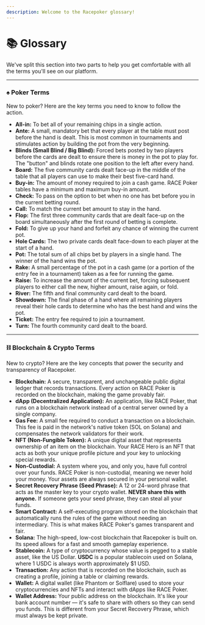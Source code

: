 ```yaml
---
description: Welcome to the Racepoker glossary!
---
```


# 📚 Glossary

We've split this section into two parts to help you get comfortable with all the terms you'll see on our platform.

***

### ♠️ **Poker Terms**

New to poker? Here are the key terms you need to know to follow the action.

* **All-in:** To bet all of your remaining chips in a single action.
* **Ante:** A small, mandatory bet that every player at the table must post before the hand is dealt. This is most common in tournaments and stimulates action by building the pot from the very beginning.
* **Blinds (Small Blind / Big Blind):** Forced bets posted by two players before the cards are dealt to ensure there is money in the pot to play for. The "button" and blinds rotate one position to the left after every hand.
* **Board:** The five community cards dealt face-up in the middle of the table that all players can use to make their best five-card hand.
* **Buy-in:** The amount of money required to join a cash game. RACE Poker tables have a minimum and maximum buy-in amount.
* **Check:** To pass on the option to bet when no one has bet before you in the current betting round.
* **Call:** To match the current bet amount to stay in the hand.
* **Flop:** The first three community cards that are dealt face-up on the board simultaneously after the first round of betting is complete.
* **Fold:** To give up your hand and forfeit any chance of winning the current pot.
* **Hole Cards:** The two private cards dealt face-down to each player at the start of a hand.
* **Pot:** The total sum of all chips bet by players in a single hand. The winner of the hand wins the pot.
* **Rake:** A small percentage of the pot in a cash game (or a portion of the entry fee in a tournament) taken as a fee for running the game.
* **Raise:** To increase the amount of the current bet, forcing subsequent players to either call the new, higher amount, raise again, or fold.
* **River:** The fifth and final community card dealt to the board.
* **Showdown:** The final phase of a hand where all remaining players reveal their hole cards to determine who has the best hand and wins the pot.
* **Ticket:** The entry fee required to join a tournament.
* **Turn:** The fourth community card dealt to the board.

***

### ⛓️ **Blockchain & Crypto Terms**

New to crypto? Here are the key concepts that power the security and transparency of Racepoker.

* **Blockchain:** A secure, transparent, and unchangeable public digital ledger that records transactions. Every action on RACE Poker is recorded on the blockchain, making the game provably fair.
* **dApp (Decentralized Application):** An application, like RACE Poker, that runs on a blockchain network instead of a central server owned by a single company.
* **Gas Fee:** A small fee required to conduct a transaction on a blockchain. This fee is paid in the network's native token (SOL on Solana) and compensates the network validators for their work.
* **NFT (Non-Fungible Token):** A unique digital asset that represents ownership of an item on the blockchain. Your RACE Hero is an NFT that acts as both your unique profile picture and your key to unlocking special rewards.
* **Non-Custodial:** A system where you, and only you, have full control over your funds. RACE Poker is non-custodial, meaning we never hold your money. Your assets are always secured in your personal wallet.
* **Secret Recovery Phrase (Seed Phrase):** A 12 or 24-word phrase that acts as the master key to your crypto wallet. **NEVER share this with anyone.** If someone gets your seed phrase, they can steal all your funds.
* **Smart Contract:** A self-executing program stored on the blockchain that automatically runs the rules of the game without needing an intermediary. This is what makes RACE Poker's games transparent and fair.
* **Solana:** The high-speed, low-cost blockchain that Racepoker is built on. Its speed allows for a fast and smooth gameplay experience.
* **Stablecoin:** A type of cryptocurrency whose value is pegged to a stable asset, like the US Dollar. **USDC** is a popular stablecoin used on Solana, where 1 USDC is always worth approximately $1 USD.
* **Transaction:** Any action that is recorded on the blockchain, such as creating a profile, joining a table or claiming rewards.
* **Wallet:** A digital wallet (like Phantom or Solflare) used to store your cryptocurrencies and NFTs and interact with dApps like RACE Poker.
* **Wallet Address:** Your public address on the blockchain. It's like your bank account number — it's safe to share with others so they can send you funds. This is different from your Secret Recovery Phrase, which must always be kept private.
